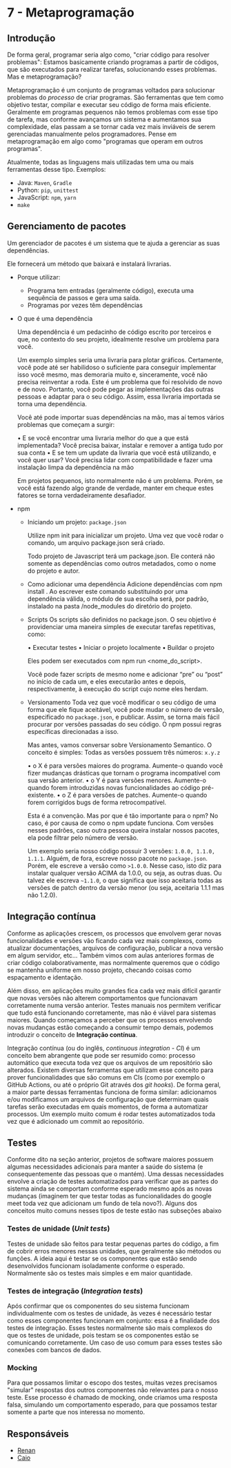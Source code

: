 # 7 - Metaprogramação

## Introdução

De forma geral, programar seria algo como, "criar código para resolver problemas": Estamos basicamente criando programas a partir de códigos, que são executados para realizar tarefas, solucionando esses problemas. Mas e metaprogramação?

Metaprogramação é um conjunto de programas voltados para solucionar problemas do *processo* de criar programas. São ferramentas que tem como objetivo testar, compilar e executar seu código de forma mais eficiente. Geralmente em programas pequenos não temos problemas com esse tipo de tarefa, mas conforme avançamos um sistema e aumentamos sua complexidade, elas passam a se tornar cada vez mais inviáveis de serem gerenciadas manualmente pelos programadores. Pense em metaprogramação em algo como "programas que operam em outros programas".

Atualmente, todas as linguagens mais utilizadas tem uma ou mais ferramentas desse tipo. Exemplos:
  * Java: `Maven`, `Gradle`
  * Python: `pip`, `unittest`
  * JavaScript: `npm`, `yarn`
  * `make`

## Gerenciamento de pacotes

 Um gerenciador de pacotes é um sistema que te ajuda a gerenciar as suas dependências.

 Ele fornecerá um método que baixará e instalará livrarias.
 
* Porque utilizar: 
  * Programa tem entradas (geralmente código), executa uma sequência de passos e gera uma saída.
  * Programas por vezes têm dependências
* O que é uma dependência

  Uma dependência é um pedacinho de código escrito por terceiros e que, no contexto do seu projeto, idealmente resolve um problema para você.

  Um exemplo simples seria uma livraria para plotar gráficos. Certamente, você pode até ser habilidoso o suficiente para conseguir implementar isso você mesmo, mas demoraria muito e, sinceramente, você não precisa reinventar a roda. Este é um problema que foi resolvido de novo e de novo. Portanto, você pode pegar as implementações das outras pessoas e adaptar para o seu código. Assim, essa livraria importada se torna uma dependência.

  Você até pode importar suas dependências na mão, mas aí temos vários problemas que começam a surgir:

    • E se você encontrar uma livraria melhor do que a que está implementada? Você precisa baixar, instalar e remover a antiga tudo por sua conta
    • E se tem um update da livraria que você está utilizando, e você quer usar? Você precisa lidar com compatibilidade e fazer uma instalação limpa da dependência na mão

   Em projetos pequenos, isto normalmente não é um problema. Porém, se você está fazendo algo grande de verdade, manter em cheque estes fatores se torna verdadeiramente desafiador.
 
* npm
  * Iniciando um projeto: `package.json`

    Utilize npm init para inicializar um projeto. 	Uma vez que você rodar o comando, um arquivo package.json será criado.

    Todo projeto de Javascript terá um package.json. Ele conterá não somente as dependências como outros metadados, como o nome do projeto e autor.
 
  * Como adicionar uma dependência
    Adicione dependências com npm install <livraria>. Ao escrever este comando substituindo <livraria> por uma dependência válida, o módulo de sua escolha será, por padrão, instalado na pasta  /node_modules do diretório do projeto.

  * Scripts
   Os scripts são definidos no package.json. O seu objetivo é providenciar uma maneira simples de executar tarefas repetitivas, como:

     • Executar testes
     • Iniciar o projeto localmente
     • Buildar o projeto	

	  Eles podem ser executados com npm run <nome_do_script>.

	  Você pode fazer scripts de mesmo nome e adicionar “pre” ou “post” no início de cada um, e eles executarão antes e depois, respectivamente, à execução do script cujo nome eles herdam. 

  * Versionamento
	Toda vez que você modificar o seu código de uma forma que ele fique aceitável, você pode mudar o número de versão, especificado no `package.json`, e publicar. Assim, se torna mais fácil procurar por versões passadas do seu código. O npm possui regras específicas direcionadas a isso.
	
	Mas antes, vamos conversar sobre Versionamento Semantico. O conceito é simples: Todas as versões possuem três números: `x.y.z`
	
	 • o X é para versões maiores do programa. Aumente-o quando você fizer mudanças drásticas que tornam o programa incompatível com sua versão anterior.
    	 • o Y é para versões menores. Aumente-o quando forem introduzidas novas funcionalidades ao código pré-existente.
     	 • o Z é para versões de patches. Aumente-o quando forem corrigidos bugs de forma retrocompatível.
	
	Esta é a convenção. Mas por que é tão importante para o npm? No caso, é por causa de como o npm update funciona. Com versões nesses padrões, caso outra pessoa queira instalar nossos pacotes, ela pode filtrar pelo número de versão.
	
	Um exemplo seria nosso código possuir 3 versões: `1.0.0, 1.1.0, 1.1.1`. Alguém, de fora, escreve nosso pacote no `package.json`. Porém, ele escreve a versão como `>1.0.0`. Nesse caso, isto diz para instalar qualquer versão ACIMA da 1.0.0, ou seja, as outras duas. Ou talvez ele escreva `~1.1.0`, o que significa que isso aceitaria todas as versões de patch dentro da versão menor (ou seja, aceitaria 1.1.1 mas não 1.2.0).


## Integração contínua

Conforme as aplicações crescem, os processos que envolvem gerar novas funcionalidades e versões vão ficando cada vez mais complexos, como atualizar documentações, arquivos de configuração, publicar a nova versão em algum servidor, etc... Também vimos com aulas anteriores formas de criar código colaborativamente, mas normalmente queremos que o código se mantenha uniforme em nosso projeto, checando coisas como espaçamento e identação.

Além disso, em aplicações muito grandes fica cada vez mais difícil garantir que novas versões não alterem comportamentos que funcionavam corretamente numa versão anterior. Testes manuais nos permitem verificar que tudo está funcionando corretamente, mas não é viável para sistemas maiores. Quando começamos a perceber que os processos envolvendo novas mudanças estão começando a consumir tempo demais, podemos introduzir o conceito de **Integração contínua**.

Integração contínua (ou do inglês, *continuous integration - CI*) é um conceito bem abrangente que pode ser resumido como: processo automático que executa toda vez que os arquivos de um repositório são alterados. Existem diversas ferramentas que utilizam esse conceito para prover funcionalidades que são comuns em CIs (como por exemplo o GitHub Actions, ou até o próprio Git através dos *git hooks*). De forma geral, a maior parte dessas ferramentas funciona de forma similar: adicionamos e/ou modificamos um arquivos de configuração que determinam quais tarefas serão executadas em quais momentos, de forma a automatizar processos. Um exemplo muito comum é rodar testes automatizados toda vez que é adicionado um commit ao repositório.

## Testes

Conforme dito na seção anterior, projetos de software maiores possuem algumas necessidades adicionais para manter a saúde do sistema (e consequentemente das pessoas que o mantém). Uma dessas necessidades envolve a criação de testes automatizados para verificar que as partes do sistema ainda se comportam conforme esperado mesmo após as novas mudanças (imaginem ter que testar todas as funcionalidades do google meet toda vez que adicionam um fundo de tela novo?). Alguns dos conceitos muito comuns nesses tipos de teste estão nas subseções abaixo

### Testes de unidade (*Unit tests*)

Testes de unidade são feitos para testar pequenas partes do código, a fim de cobrir erros menores nessas unidades, que geralmente são métodos ou funções. A ideia aqui é testar se os componentes que estão sendo desenvolvidos funcionam isoladamente conforme o esperado. Normalmente são os testes mais simples e em maior quantidade.

### Testes de integração (*Integration tests*)

Após confirmar que os componentes do seu sistema funcionam individualmente com os testes de unidade, às vezes é necessário testar como esses componentes funcionam em conjunto: essa é a finalidade dos testes de integração. Esses testes normalmente são mais complexos do que os testes de unidade, pois testam se os componentes estão se comunicando corretamente. Um caso de uso comum para esses testes são conexões com bancos de dados.

### Mocking

Para que possamos limitar o escopo dos testes, muitas vezes precisamos "simular" respostas dos outros componentes não relevantes para o nosso teste. Esse processo é chamado de mocking, onde criamos uma resposta falsa, simulando um comportamento esperado, para que possamos testar somente a parte que nos interessa no momento.

## Responsáveis
* [Renan](https://github.com/nkzren)
* [Caio](https://github.com/4n7hem)
